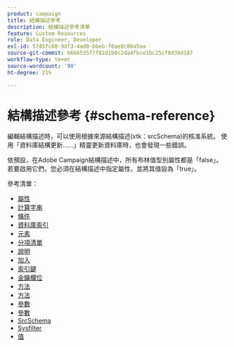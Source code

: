 ```yaml
---
product: campaign
title: 結構描述參考
description: 結構描述參考清單
feature: Custom Resources
role: Data Engineer, Developer
exl-id: 5745fc60-9df3-4ad0-bbeb-f6ae8c86a5aa
source-git-commit: b666535f7f82d1b8c2da4fbce1bc25cf8d39d187
workflow-type: tm+mt
source-wordcount: '90'
ht-degree: 21%

---
```


# 結構描述參考 {#schema-reference}

編輯結構描述時，可以使用根據來源結構描述(xtk：srcSchema)的核准系統。 使用「資料庫結構更新……」精靈更新資料庫時，也會發現一些錯誤。

依預設，在Adobe Campaign結構描述中，所有布林值型別屬性都是「false」。 若要啟用它們，您必須在結構描述中指定屬性，並將其值設為「true」。

參考清單：

* [屬性](schema/attribute.md)
* [計算字串](schema/compute-string.md)
* [條件](schema/condition.md)
* [資料庫索引](schema/db-index.md)
* [元素](schema/element.md)
* [分項清單](schema/enumeration.md)
* [說明](schema/help.md)
* [加入](schema/join.md)
* [索引鍵](schema/key.md)
* [金鑰欄位](schema/keyfield.md)
* [方法](schema/method.md)
* [方法](schema/methods.md)
* [參數](schema/param.md)
* [參數](schema/parameters.md)
* [SrcSchema](schema/srcschema.md)
* [Sysfilter](schema/sysfilter.md)
* [值](schema/value.md)

